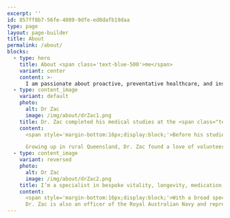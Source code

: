 ```yaml
---
excerpt: ''
id: 857ff8b7-56fe-4089-9dfe-ed8dafb19daa
type: page
layout: page-builder
title: About
permalink: /about/
blocks:
  - type: hero
    title: About <span class='text-blue-500'>me</span>
    variant: center
    content: >-
      I am passionate about proactive, preventative healthcare, and inspiring others to live happier and healthier for longer.
  - type: content_image
    variant: default
    photo:
      alt: Dr Zac
      image: /img/about/drZac1.png
    title: Dr. Zac completed his medical studies at the <span class="text-blue-500">University of Sydney</span>, successfully gaining a Bachelor of Medicine and Bachelor of Surgery.
    content:
      <span style='margin-bottom:16px;display:block;'>Before his studies, Dr. Zac trained and worked as a Registered Nurse, both in Australia and internationally.</span>

      Growing up in rural Queensland, Dr. Zac found a love of volunteering in areas of need, including Arnhem Land, the Philippines, Cambodia, and the Congo.
  - type: content_image
    variant: reversed
    photo:
      alt: Dr Zac
      image: /img/about/drZac2.png
    title: I’m a specialist in bespoke vitality, longevity, medication formulation, and aesthetics.
    content:
      <span style='margin-bottom:16px;display:block;'>With a broad spectrum of surgical experience across orthopedics, plastics and reconstructive surgery, Dr. Zac also has a keen interest in sports and preventative health and wellness programming.</span>
      Dr. Zac is also an officer of the Royal Australian Navy and represented Australia in Basketball and Volleyball.
---
```

